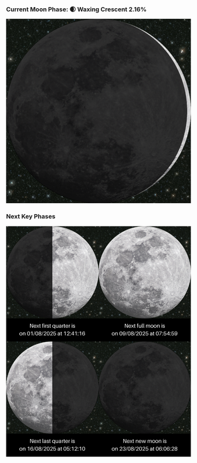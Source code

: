 ### Current Moon Phase: 🌒 Waxing Crescent 2.16%
![Moon Phase](moonphase.png)
### Next Key Phases
![Gallery](gallery.png)